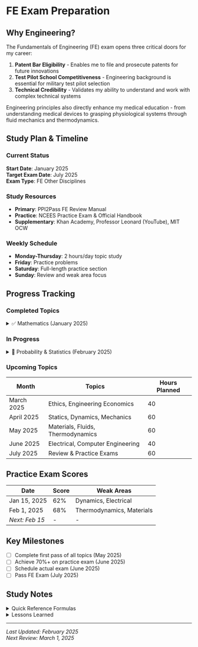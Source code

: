 # FE Exam Preparation

## Why Engineering?

The Fundamentals of Engineering (FE) exam opens three critical doors for my career:

1. **Patent Bar Eligibility** - Enables me to file and prosecute patents for future innovations
2. **Test Pilot School Competitiveness** - Engineering background is essential for military test pilot selection
3. **Technical Credibility** - Validates my ability to understand and work with complex technical systems

Engineering principles also directly enhance my medical education - from understanding medical devices to grasping physiological systems through fluid mechanics and thermodynamics.

## Study Plan & Timeline

### Current Status
**Start Date**: January 2025  
**Target Exam Date**: July 2025  
**Exam Type**: FE Other Disciplines

### Study Resources
- **Primary**: PPI2Pass FE Review Manual
- **Practice**: NCEES Practice Exam & Official Handbook
- **Supplementary**: Khan Academy, Professor Leonard (YouTube), MIT OCW

### Weekly Schedule
- **Monday-Thursday**: 2 hours/day topic study
- **Friday**: Practice problems
- **Saturday**: Full-length practice section
- **Sunday**: Review and weak area focus

## Progress Tracking

### Completed Topics
<details>
<summary>✅ Mathematics (January 2025)</summary>

- Linear Algebra
- Calculus
- Differential Equations
- Numerical Methods
- **Practice Exam Score**: 78%

</details>

### In Progress
<details>
<summary>🔄 Probability & Statistics (February 2025)</summary>

- ✅ Probability distributions
- ✅ Statistical analysis
- ⬜ Regression and curve fitting
- **Current Practice Score**: 72%

</details>

### Upcoming Topics

| Month | Topics | Hours Planned |
|-------|--------|--------------|
| March 2025 | Ethics, Engineering Economics | 40 |
| April 2025 | Statics, Dynamics, Mechanics | 60 |
| May 2025 | Materials, Fluids, Thermodynamics | 60 |
| June 2025 | Electrical, Computer Engineering | 40 |
| July 2025 | Review & Practice Exams | 60 |

## Practice Exam Scores

| Date | Score | Weak Areas |
|------|-------|------------|
| Jan 15, 2025 | 62% | Dynamics, Electrical |
| Feb 1, 2025 | 68% | Thermodynamics, Materials |
| *Next: Feb 15* | - | - |

## Key Milestones

- [ ] Complete first pass of all topics (May 2025)
- [ ] Achieve 70%+ on practice exam (June 2025)
- [ ] Schedule actual exam (June 2025)
- [ ] Pass FE Exam (July 2025)

## Study Notes

<details>
<summary>Quick Reference Formulas</summary>

*This section will be populated with key formulas and concepts as I progress through each topic.*

</details>

<details>
<summary>Lessons Learned</summary>

- **What's Working**: Morning study sessions, video + textbook combination
- **What's Not**: Late night cramming, trying to cover too much in one session
- **Adjustments Made**: Switched to shorter, focused sessions with immediate practice

</details>

---

*Last Updated: February 2025*  
*Next Review: March 1, 2025*